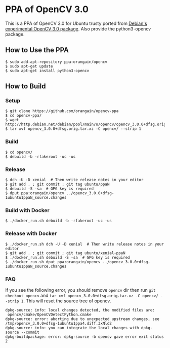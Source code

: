 # PPA of OpenCV 3.0

This is a PPA of OpenCV 3.0 for Ubuntu trusty ported from [Debian's experimental OpenCV 3.0 package](https://packages.debian.org/experimental/python-opencv). Also provide the python3-opencv package.

## How to Use the PPA

```
$ sudo add-apt-repository ppa:orangain/opencv
$ sudo apt-get update
$ sudo apt-get install python3-opencv
```

## How to Build

### Setup

```
$ git clone https://github.com/orangain/opencv-ppa
$ cd opencv-ppa/
$ wget http://http.debian.net/debian/pool/main/o/opencv/opencv_3.0.0+dfsg.orig.tar.xz
$ tar xvf opencv_3.0.0+dfsg.orig.tar.xz -C opencv/ --strip 1
```

### Build

```
$ cd opencv/
$ debuild -b -rfakeroot -uc -us
```

### Release

```
$ dch -U -D xenial  # Then write release notes in your editor
$ git add . ; git commit ; git tag ubuntu/ppaN
$ debuild -S -sa  # GPG key is required
$ dput ppa:orangain/opencv ../opencv_3.0.0+dfsg-1ubuntu1ppaN_source.changes
```

### Build with Docker

```
$ ./docker_run.sh debuild -b -rfakeroot -uc -us
```

### Release with Docker

```
$ ./docker_run.sh dch -U -D xenial  # Then write release notes in your editor
$ git add . ; git commit ; git tag ubuntu/xenial-ppaN
$ ./docker_run.sh debuild -S -sa  # GPG key is required
$ ./docker_run.sh dput ppa:orangain/opencv ../opencv_3.0.0+dfsg-1ubuntu1ppaN_source.changes
```

### FAQ

If you see the following error, you should remove `opencv` dir then run `git checkout opencv` and `tar xvf opencv_3.0.0+dfsg.orig.tar.xz -C opencv/ --strip 1`. This will reset the source tree of opencv.

```
dpkg-source: info: local changes detected, the modified files are:
 opencv/cmake/OpenCVDetectPython.cmake
dpkg-source: error: aborting due to unexpected upstream changes, see /tmp/opencv_3.0.0+dfsg-1ubuntu1ppa4.diff.3xNld2
dpkg-source: info: you can integrate the local changes with dpkg-source --commit
dpkg-buildpackage: error: dpkg-source -b opencv gave error exit status 2
```
